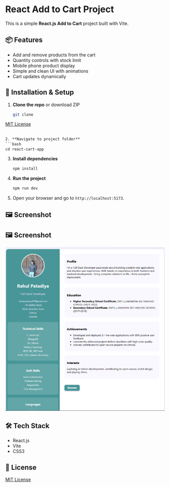 # React Add to Cart Project

This is a simple **React.js Add to Cart** project built with Vite.

## 📦 Features
- Add and remove products from the cart
- Quantity controls with stock limit
- Mobile phone product display
- Simple and clean UI with animations
- Cart updates dynamically

## 🚀 Installation & Setup

1. **Clone the repo** or download ZIP  
   ```bash
   git clone 
[MIT License](https://github.com/patadiya2106/MIT-License)

   ```

2. **Navigate to project folder**  
   ```bash
   cd react-cart-app
   ```

3. **Install dependencies**  
   ```bash
   npm install
   ```

4. **Run the project**  
   ```bash
   npm run dev
   ```

5. Open your browser and go to `http://localhost:5173`.

## 🖼️ Screenshot
   ## 🖼️ Screenshot
![Screenshot 1](./src/image/resume.PNG)

## 🛠️ Tech Stack
- React.js
- Vite
- CSS3

## 📜 License

[MIT License](https://github.com/patadiya2106/MIT-License)  
